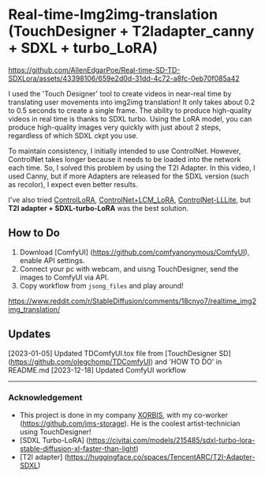 # Real-time-Img2img-translation (TouchDesigner + T2Iadapter_canny + SDXL + turbo_LoRA) 


https://github.com/AllenEdgarPoe/Real-time-SD-TD-SDXLora/assets/43398106/659e2d0d-31dd-4c72-a8fc-0eb70f085a42


I used the 'Touch Designer' tool to create videos in near-real time by translating user movements into img2img translation! It only takes about 0.2 to 0.5 seconds to create a single frame. The ability to produce high-quality videos in real time is thanks to SDXL turbo. Using the LoRA model, you can produce high-quality images very quickly with just about 2 steps, regardless of which SDXL ckpt you use.

To maintain consistency, I initially intended to use ControlNet. However, ControlNet takes longer because it needs to be loaded into the network each time. So, I solved this problem by using the T2I Adapter. In this video, I used Canny, but if more Adapters are released for the SDXL version (such as recolor), I expect even better results.

I've also tried [ControlLoRA](https://huggingface.co/stabilityai/control-lora), [ControlNet+LCM_LoRA](https://www.youtube.com/watch?v=icZze060TiE), [ControlNet-LLLite](https://github.com/kohya-ss/ControlNet-LLLite-ComfyUI), but **T2I adapter + SDXL-turbo-LoRA** was the best solution. 

## How to Do
1. Download [ComfyUI] (https://github.com/comfyanonymous/ComfyUI), enable API settings.
2. Connect your pc with webcam, and uisng TouchDesigner, send the images to ComfyUI via API.
3. Copy workflow from `jsong_files` and play around!



https://www.reddit.com/r/StableDiffusion/comments/18cnyo7/realtime_img2img_translation/
## Updates
[2023-01-05] Updated TDComfyUI.tox file from [TouchDesigner SD] (https://github.com/olegchomp/TDComfyUI) and 'HOW TO DO' in README.md
[2023-12-18] Updated ComfyUI workflow 

---


### Acknowledgement
- This project is done in my company [XORBIS](https://xorbis.com), with my co-worker (https://github.com/jms-storage). He is the coolest artist-technician using TouchDesigner! 
- [SDXL Turbo-LoRA] (https://civitai.com/models/215485/sdxl-turbo-lora-stable-diffusion-xl-faster-than-light)
- [T2I adapter] (https://huggingface.co/spaces/TencentARC/T2I-Adapter-SDXL)
